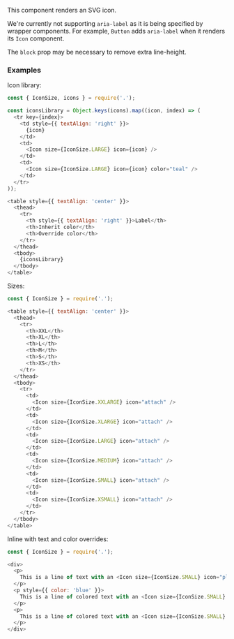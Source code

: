 This component renders an SVG icon.

We're currently not supporting `aria-label` as it is being specified by wrapper components. For example, `Button` adds `aria-label` when it renders its `Icon` component.

The `block` prop may be necessary to remove extra line-height.

### Examples

Icon library:

```js { "props": { "data-example": "library" } }
const { IconSize, icons } = require('.');

const iconsLibrary = Object.keys(icons).map((icon, index) => (
  <tr key={index}>
    <td style={{ textAlign: 'right' }}>
      {icon}
    </td>
    <td>
      <Icon size={IconSize.LARGE} icon={icon} />
    </td>
    <td>
      <Icon size={IconSize.LARGE} icon={icon} color="teal" />
    </td>
  </tr>
));

<table style={{ textAlign: 'center' }}>
  <thead>
    <tr>
      <th style={{ textAlign: 'right' }}>Label</th>
      <th>Inherit color</th>
      <th>Override color</th>
    </tr>
  </thead>
  <tbody>
    {iconsLibrary}
  </tbody>
</table>
```

Sizes:

```js { "props": { "data-example": "sizes" } }
const { IconSize } = require('.');

<table style={{ textAlign: 'center' }}>
  <thead>
    <tr>
      <th>XXL</th>
      <th>XL</th>
      <th>L</th>
      <th>M</th>
      <th>S</th>
      <th>XS</th>
    </tr>
  </thead>
  <tbody>
    <tr>
      <td>
        <Icon size={IconSize.XXLARGE} icon="attach" />
      </td>
      <td>
        <Icon size={IconSize.XLARGE} icon="attach" />
      </td>
      <td>
        <Icon size={IconSize.LARGE} icon="attach" />
      </td>
      <td>
        <Icon size={IconSize.MEDIUM} icon="attach" />
      </td>
      <td>
        <Icon size={IconSize.SMALL} icon="attach" />
      </td>
      <td>
        <Icon size={IconSize.XSMALL} icon="attach" />
      </td>
    </tr>
  </tbody>
</table>
```

Inline with text and color overrides:

```js { "props": { "data-example": "inline with text and color" } }
const { IconSize } = require('.');

<div>
  <p>
    This is a line of text with an <Icon size={IconSize.SMALL} icon="plus" /> inline icon.
  </p>
  <p style={{ color: 'blue' }}>
    This is a line of colored text with an <Icon size={IconSize.SMALL} icon="plus" /> inline icon.
  </p>
  <p>
    This is a line of colored text with an <Icon size={IconSize.SMALL} icon="plus" color="red" /> inline icon that overrides its color.
  </p>
</div>
```
